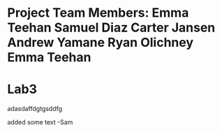 Project Team Members:
Emma Teehan
Samuel Diaz
Carter Jansen
Andrew Yamane
Ryan Olichney
Emma Teehan
=======
# Lab3
adasdaffdgtgsddfg


added some text -Sam
